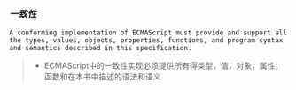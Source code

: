 ### ***一致性*** ###

 `A conforming implementation of ECMAScript must provide and support all the types, values, objects, properties, functions, and program syntax and semantics described in this specification.`
 >*  ECMAScript中的一致性实现必须提供所有得类型，值，对象，属性，函数和在本书中描述的语法和语义
